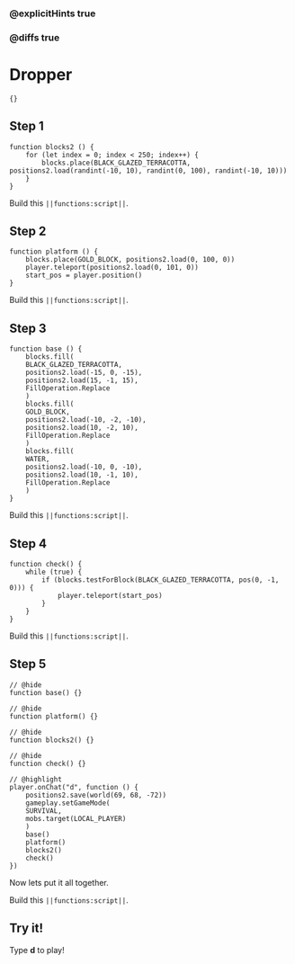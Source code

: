 ### @explicitHints true

### @diffs true

# Dropper



```template
{}
```

## Step 1

```blocks
function blocks2 () {
    for (let index = 0; index < 250; index++) {
        blocks.place(BLACK_GLAZED_TERRACOTTA, positions2.load(randint(-10, 10), randint(0, 100), randint(-10, 10)))
    }
}
```

Build this ``||functions:script||``.

## Step 2

```blocks
function platform () {
    blocks.place(GOLD_BLOCK, positions2.load(0, 100, 0))
    player.teleport(positions2.load(0, 101, 0))
    start_pos = player.position()
}
```

Build this ``||functions:script||``.

## Step 3

```blocks
function base () {
    blocks.fill(
    BLACK_GLAZED_TERRACOTTA,
    positions2.load(-15, 0, -15),
    positions2.load(15, -1, 15),
    FillOperation.Replace
    )
    blocks.fill(
    GOLD_BLOCK,
    positions2.load(-10, -2, -10),
    positions2.load(10, -2, 10),
    FillOperation.Replace
    )
    blocks.fill(
    WATER,
    positions2.load(-10, 0, -10),
    positions2.load(10, -1, 10),
    FillOperation.Replace
    )
}
```

Build this ``||functions:script||``.

## Step 4

```blocks
function check() {
    while (true) {
        if (blocks.testForBlock(BLACK_GLAZED_TERRACOTTA, pos(0, -1, 0))) {
            player.teleport(start_pos)
        }
    }
}
```

Build this ``||functions:script||``.

## Step 5

```blocks
// @hide
function base() {}

// @hide
function platform() {}

// @hide
function blocks2() {}

// @hide
function check() {}

// @highlight
player.onChat("d", function () {
    positions2.save(world(69, 68, -72))
    gameplay.setGameMode(
    SURVIVAL,
    mobs.target(LOCAL_PLAYER)
    )
    base()
    platform()
    blocks2()
    check()
})
```

Now lets put it all together.

Build this ``||functions:script||``.

## Try it!

Type **d** to play!
